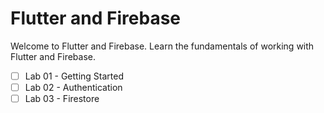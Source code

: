 # Flutter and Firebase 

Welcome to Flutter and Firebase.
Learn the fundamentals of working with Flutter and Firebase.

- [ ] Lab 01 - Getting Started 
- [ ] Lab 02 - Authentication 
- [ ] Lab 03 - Firestore
